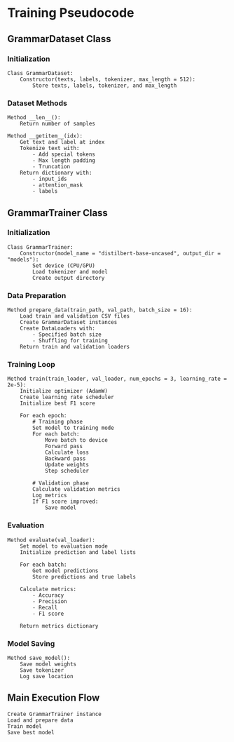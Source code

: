 # Training Pseudocode

## GrammarDataset Class

### Initialization
```pseudocode
Class GrammarDataset:
    Constructor(texts, labels, tokenizer, max_length = 512):
        Store texts, labels, tokenizer, and max_length
```

### Dataset Methods
```pseudocode
Method __len__():
    Return number of samples

Method __getitem__(idx):
    Get text and label at index
    Tokenize text with:
        - Add special tokens
        - Max length padding
        - Truncation
    Return dictionary with:
        - input_ids
        - attention_mask
        - labels
```

## GrammarTrainer Class

### Initialization
```pseudocode
Class GrammarTrainer:
    Constructor(model_name = "distilbert-base-uncased", output_dir = "models"):
        Set device (CPU/GPU)
        Load tokenizer and model
        Create output directory
```

### Data Preparation
```pseudocode
Method prepare_data(train_path, val_path, batch_size = 16):
    Load train and validation CSV files
    Create GrammarDataset instances
    Create DataLoaders with:
        - Specified batch size
        - Shuffling for training
    Return train and validation loaders
```

### Training Loop
```pseudocode
Method train(train_loader, val_loader, num_epochs = 3, learning_rate = 2e-5):
    Initialize optimizer (AdamW)
    Create learning rate scheduler
    Initialize best F1 score

    For each epoch:
        # Training phase
        Set model to training mode
        For each batch:
            Move batch to device
            Forward pass
            Calculate loss
            Backward pass
            Update weights
            Step scheduler

        # Validation phase
        Calculate validation metrics
        Log metrics
        If F1 score improved:
            Save model
```

### Evaluation
```pseudocode
Method evaluate(val_loader):
    Set model to evaluation mode
    Initialize prediction and label lists

    For each batch:
        Get model predictions
        Store predictions and true labels

    Calculate metrics:
        - Accuracy
        - Precision
        - Recall
        - F1 score

    Return metrics dictionary
```

### Model Saving
```pseudocode
Method save_model():
    Save model weights
    Save tokenizer
    Log save location
```

## Main Execution Flow
```pseudocode
Create GrammarTrainer instance
Load and prepare data
Train model
Save best model
``` 